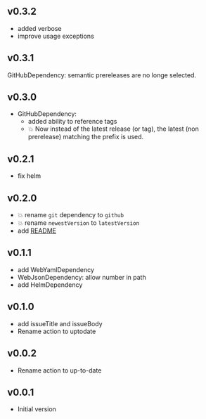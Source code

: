 ## v0.3.2

- added verbose
- improve usage exceptions

## v0.3.1

GitHubDependency: semantic prereleases are no longe selected.

## v0.3.0

- GitHubDependency:
  - added ability to reference tags
  - :boom: Now instead of the latest release (or tag), the latest (non prerelease) matching the prefix is used.

## v0.2.1

- fix helm

## v0.2.0

- :boom: rename `git` dependency to `github`
- :boom: rename `newestVersion` to `latestVersion`
- add [README](README.md)

## v0.1.1

- add WebYamlDependency
- WebJsonDependency: allow number in path
- add HelmDependency

## v0.1.0

- add issueTitle and issueBody
- Rename action to uptodate

## v0.0.2

- Rename action to up-to-date

## v0.0.1

- Initial version

